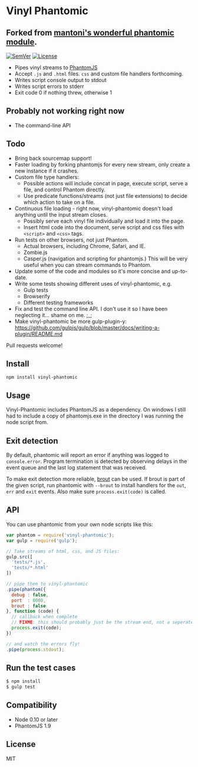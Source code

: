 # Vinyl Phantomic
## Forked from [mantoni's wonderful phantomic module](https://github.com/mantoni/phantomic).

[![SemVer]](http://semver.org)
[![License]](https://github.com/zenbrent/vinyl-phantomic/blob/master/LICENSE)

- Pipes vinyl streams to [PhantomJS](http://phantomjs.org)
- Accept `.js` and `.html` files. `css` and custom file handlers forthcoming.
- Writes script console output to stdout
- Writes script errors to stderr
- Exit code 0 if nothing threw, otherwise 1

## Probably not working right now

- The command-line API

## Todo

- Bring back sourcemap support!
- Faster loading by forking phantomjs for every new stream, only create a new instance if it crashes.
- Custom file type handlers:
  - Possible actions will include concat in page, execute script, serve a file, and control Phantom directly.
  - Use predicate functions/streams (not just file extensions) to decide which action to take on a file.
- Continuous file loading - right now, vinyl-phantomic doesn't load anything until the input stream closes.
  - Possibly serve each vinyl file individually and load it into the page.
  - Insert html code into the document, serve script and css files with `<script>` and `<css>` tags.
- Run tests on other browsers, not just Phantom.
  - Actual browsers, including Chrome, Safari, and IE.
  - Zombie.js
  - Casper.js (navigation and scripting for phantomjs.) This will be very useful when you can stream commands to Phantom.
- Update some of the code and modules so it's more concise and up-to-date.
- Write some tests showing different uses of vinyl-phantomic, e.g.
  - Gulp tests
  - Browserify
  - Different testing frameworks
- Fix and test the command line API. I don't use it so I have been neglecting it... shame on me. ;\_;
- Make vinyl-phantomic be more gulp-plugin-y: https://github.com/gulpjs/gulp/blob/master/docs/writing-a-plugin/README.md

Pull requests welcome!

## Install

```
npm install vinyl-phantomic
```

## Usage

Vinyl-Phantomic includes PhantomJS as a dependency. On windows I still had
to include a copy of phantomjs.exe in the directory I was running the node
script from.

## Exit detection

By default, phantomic will report an error if anything was logged to
`console.error`. Program termination is detected by observing delays in the
event queue and the last log statement that was received.

To make exit detection more reliable, [brout][] can be used. If brout is part
of the given script, run phantomic with `--brout` to install handlers for the
`out`, `err` and `exit` events. Also make sure `process.exit(code)` is called.

## API

You can use phantomic from your own node scripts like this:

```js
var phantom = require('vinyl-phantomic');
var gulp = require('gulp');

// Take streams of html, css, and JS files:
gulp.src([
  'tests/*.js',
  'tests/*.html'
])

// pipe them to vinyl-phantomic
.pipe(phantom({
  debug : false,
  port  : 8080,
  brout : false
}, function (code) {
  // callback when complete
  // FIXME: this should probably just be the stream end, not a seperate callback.
  process.exit(code);
})

// and watch the errors fly!
.pipe(process.stdout);
```

## Run the test cases

```sh
$ npm install
$ gulp test
```

## Compatibility

- Node 0.10 or later
- PhantomJS 1.9

## License

MIT

[SemVer]: http://img.shields.io/:semver-%E2%9C%93-brightgreen.svg
[License]: http://img.shields.io/npm/l/vinyl-phantomic.svg
[brout]: https://github.com/mantoni/brout.js
